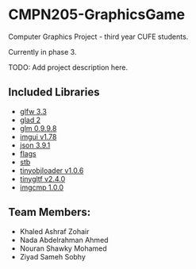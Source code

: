# CMPN205-GraphicsGame

Computer Graphics Project - third year CUFE students.

Currently in phase 3.

TODO: Add project description here.

## Included Libraries

- [glfw 3.3](https://github.com/glfw/glfw)
- [glad 2](https://github.com/Dav1dde/glad/tree/glad2)
- [glm 0.9.9.8](https://github.com/g-truc/glm)
- [imgui v1.78](https://github.com/ocornut/imgui)
- [json 3.9.1](https://github.com/nlohmann/json)
- [flags](https://github.com/sailormoon/flags)
- [stb](https://github.com/nothings/stb)
- [tinyobjloader v1.0.6](https://github.com/tinyobjloader/tinyobjloader)
- [tinygltf v2.4.0](https://github.com/syoyo/tinygltf)
- [imgcmp 1.0.0](https://github.com/yahiaetman/imgcmp)

## Team Members:

- Khaled Ashraf Zohair
- Nada Abdelrahman Ahmed
- Nouran Shawky Mohamed
- Ziyad Sameh Sobhy
